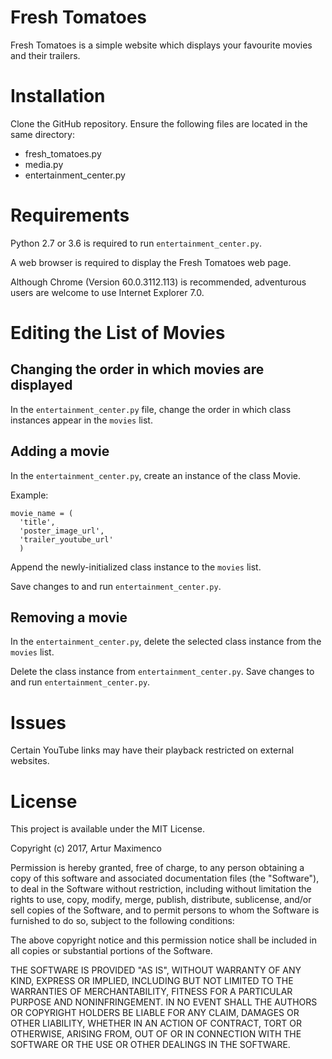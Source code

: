 # Fresh Tomatoes
Fresh Tomatoes is a simple website which displays your favourite movies and their trailers.

# Installation
Clone the GitHub repository. Ensure the following files are located in the same directory:
* fresh_tomatoes.py
* media.py
* entertainment_center.py

# Requirements
Python 2.7 or 3.6 is required to run `entertainment_center.py`.

A web browser is required to display the Fresh Tomatoes web page.

Although Chrome (Version 60.0.3112.113) is recommended, adventurous users are welcome to use Internet Explorer 7.0.

# Editing the List of Movies
## Changing the order in which movies are displayed
In the `entertainment_center.py` file, change the order in which class instances appear in the `movies` list.

## Adding a movie
In the `entertainment_center.py`, create an instance of the class Movie.

Example:
```
movie_name = (
  'title',
  'poster_image_url',
  'trailer_youtube_url'
  )
```
Append the newly-initialized class instance to the `movies` list.

Save changes to and run `entertainment_center.py`.

## Removing a movie
In the `entertainment_center.py`, delete the selected class instance from the `movies` list.

Delete the class instance from `entertainment_center.py`.
Save changes to and run `entertainment_center.py`.
# Issues
Certain YouTube links may have their playback restricted on external websites.

# License
This project is available under the MIT License.

Copyright (c) 2017, Artur Maximenco

Permission is hereby granted, free of charge, to any person obtaining a copy
of this software and associated documentation files (the "Software"), to deal
in the Software without restriction, including without limitation the rights
to use, copy, modify, merge, publish, distribute, sublicense, and/or sell
copies of the Software, and to permit persons to whom the Software is
furnished to do so, subject to the following conditions:

The above copyright notice and this permission notice shall be included in all
copies or substantial portions of the Software.

THE SOFTWARE IS PROVIDED "AS IS", WITHOUT WARRANTY OF ANY KIND, EXPRESS OR
IMPLIED, INCLUDING BUT NOT LIMITED TO THE WARRANTIES OF MERCHANTABILITY,
FITNESS FOR A PARTICULAR PURPOSE AND NONINFRINGEMENT. IN NO EVENT SHALL THE
AUTHORS OR COPYRIGHT HOLDERS BE LIABLE FOR ANY CLAIM, DAMAGES OR OTHER
LIABILITY, WHETHER IN AN ACTION OF CONTRACT, TORT OR OTHERWISE, ARISING FROM,
OUT OF OR IN CONNECTION WITH THE SOFTWARE OR THE USE OR OTHER DEALINGS IN THE
SOFTWARE.
